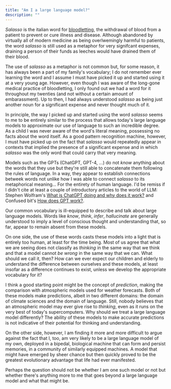 ```yaml
---
title: "Am I a large language model?"
description: ""
---
```


_Salasso_ is the italian word for [bloodletting][1], the withdrawal of blood
from a patient to prevent or cure illness and disease. Although abandoned by
virtually all of modern medicine as being overlwemingly harmful to patients,
the word _salasso_ is still used as a metaphor for very signifcant expenses,
draining a person of their funds as leeches would have drained them of their
blood.

The use of _salasso_ as a metaphor is not common but, for some reason, it has
always been a part of my family's vocabulary; I do not remember ever learning
the word and I assume I must have picked it up and started using it at a very
young age. However, even though I was aware of the long-gone medical practice
of bloodletting, I only found out we had a word for it throughout my twenties
(and not without a certain amount of embarassment). Up to then, I had always
understood _salasso_ as being just another noun for a significant expense and
never thought much of it.

In principle, the way I picked up and started using the word _salasso_ seems
to me to be entirely similar to the process that allows today's large language
models to approximate our use of language to such an incredible degree. As a
child I was never aware of the word's literal meaning, possessing no facts
about the word itself. As a good pattern recognition machine, however, I must
have picked up on the fact that _salasso_ would repeatedly appear in contexts
that implied the presence of a significant expense and in which _salasso_ was
the only word that could carry that very meaning.

Models such as the GPTs (ChatGPT, GPT-4, ...) do not _know_ anything about the
words that they use but they're still able to concatenate them following the
rules of language. In a way, they appear to establish connections betweek words
not unlike how I was able to connect _salasso_ to its metaphorical meaning...
For the entirety of human language. I'd be remiss if I didn't cite at least a
couple of introductory articles to the world of LLM: Stephen Wolfram's 
[What is ChatGPT doing and why does it work?][3] and Confused bit's
[How does GPT work?][2].

Our common vocabulary is ill-equipped to describe and talk about large
language models. Words like _know_, _think_, _infer_, _hallucinate_ are
generally understood to imply a level of conscious thought and understanding
that, so far, appear to remain absent from these models.

On one side, the use of these words casts these models into a light that is
entirely too human, at least for the time being. Most of us agree that what
we are seeing does not classify as _thinking_ in the same way that we think
and that a model cannot _be wrong_ in the same way that we can. What should
we call it, then? How can we ever expect our children and elderly to
understand the difference between ourselves and these models, at least insofar
as a difference continues to exist, unless we develop the appropriate
vocabulary for it?

I think a good starting point might be the concept of _prediction_, making the
comparison with atmospheric models used for weather forecasts. Both of these 
models make predictions, albeit in two different domains: the domain of climate
sciences and the domain of language. Still, nobody believes that an atmospheric
model may ever give rise to _thinking_, even as it runs on the very best of
today's supercomputers. Why should we treat a large language model differently?
The ability of these models to make accurate predictions is not indicative of
their potential for thinking and understanding.

On the other side, however, I am finding it more and more difficult to argue
against the fact that I, too, am very likely to be a large language model of
my own, deployed in a bipedal, biological machine that can form and persist
memories, in a community of similarly equipped machines. A model that might
have emerged by sheer chance but then quickly proved to be the greatest 
evolutionary advantage that life had ever manifested.

Perhaps the question should not be whether I am one such model or not but
whether there's anything more to me that goes beyond a large language model
and what that might be.

[1]: https://en.wikipedia.org/wiki/Bloodletting
[2]: https://confusedbit.dev/posts/how_does_gpt_work/
[3]: https://writings.stephenwolfram.com/2023/02/what-is-chatgpt-doing-and-why-does-it-work/
